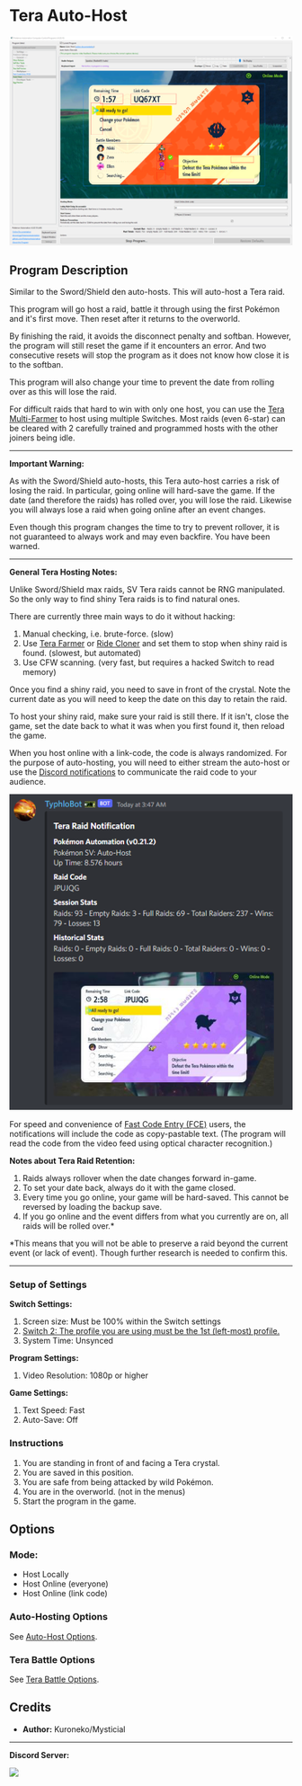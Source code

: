 # Tera Auto-Host

<img src="images/AutoHost-0.png">

## Program Description

Similar to the Sword/Shield den auto-hosts. This will auto-host a Tera raid.

This program will go host a raid, battle it through using the first Pokémon and it's first move. Then reset after it returns to the overworld.

By finishing the raid, it avoids the disconnect penalty and softban. However, the program will still reset the game if it encounters an error. And two consecutive resets will stop the program as it does not know how close it is to the softban.

This program will also change your time to prevent the date from rolling over as this will lose the raid.

For difficult raids that hard to win with only one host, you can use the [Tera Multi-Farmer](TeraMultiFarmer.md) to host using multiple Switches. Most raids (even 6-star) can be cleared with 2 carefully trained and programmed hosts with the other joiners being idle.

---

**Important Warning:**

As with the Sword/Shield auto-hosts, this Tera auto-host carries a risk of losing the raid. In particular, going online will hard-save the game. If the date (and therefore the raids) has rolled over, you will lose the raid. Likewise you will always lose a raid when going online after an event changes.

Even though this program changes the time to try to prevent rollover, it is not guaranteed to always work and may even backfire. You have been warned.

---

**General Tera Hosting Notes:**

Unlike Sword/Shield max raids, SV Tera raids cannot be RNG manipulated. So the only way to find shiny Tera raids is to find natural ones.

There are currently three main ways to do it without hacking:

1. Manual checking, i.e. brute-force. (slow)
2. Use [Tera Farmer](TeraSelfFarmer.md) or [Ride Cloner](RideCloner-101.md) and set them to stop when shiny raid is found. (slowest, but automated)
3. Use CFW scanning. (very fast, but requires a hacked Switch to read memory)

Once you find a shiny raid, you need to save in front of the crystal. Note the current date as you will need to keep the date on this day to retain the raid.

To host your shiny raid, make sure your raid is still there. If it isn't, close the game, set the date back to what it was when you first found it, then reload the game.

When you host online with a link-code, the code is always randomized. For the purpose of auto-hosting, you will need to either stream the auto-host or use the [Discord notifications](/Wiki/Software/DiscordIntegration.md) to communicate the raid code to your audience.

<img src="images/AutoHost-1.png">

For speed and convenience of [Fast Code Entry (FCE)](FastCodeEntry.md) users, the notifications will include the code as copy-pastable text. (The program will read the code from the video feed using optical character recognition.)


**Notes about Tera Raid Retention:**

1. Raids always rollover when the date changes forward in-game.
2. To set your date back, always do it with the game closed.
3. Every time you go online, your game will be hard-saved. This cannot be reversed by loading the backup save.
4. If you go online and the event differs from what you currently are on, all raids will be rolled over.*

\*This means that you will not be able to preserve a raid beyond the current event (or lack of event). Though further research is needed to confirm this.



---

### Setup of Settings

**Switch Settings:**
1. Screen size: Must be 100% within the Switch settings
2. [Switch 2: The profile you are using must be the 1st (left-most) profile.](/Wiki/Programs/NintendoSwitch/Switch2Notes.md#resetting-a-game-moves-the-cursor-to-the-1st-user-profile)
3. System Time: Unsynced

**Program Settings:**
1. Video Resolution: 1080p or higher

**Game Settings:**
1. Text Speed: Fast
2. Auto-Save: Off


### Instructions

1. You are standing in front of and facing a Tera crystal.
2. You are saved in this position.
3. You are safe from being attacked by wild Pokémon.
4. You are in the overworld. (not in the menus)
5. Start the program in the game.


## Options

### Mode:

- Host Locally
- Host Online (everyone)
- Host Online (link code)

### Auto-Hosting Options

See [Auto-Host Options](AutoHostOptions.md).

### Tera Battle Options

See [Tera Battle Options](TeraBattleOptions.md).


## Credits

- **Author:** Kuroneko/Mysticial

<hr>

**Discord Server:** 

[<img src="https://canary.discordapp.com/api/guilds/695809740428673034/widget.png?style=banner2">](https://discord.gg/cQ4gWxN)








